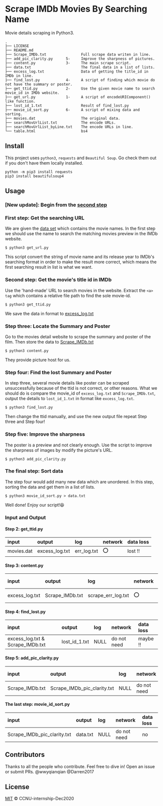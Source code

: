 # Scrape IMDb Movies By Searching Name
Movie details scraping in Python3.

```
.
├── LICENSE
├── README.md
├── Scrape_IMDb.txt                Full scrape data writen in line.
├── add_pic_clarity.py      5-     Improve the sharpness of pictures.
├── content.py              3-     The main scrape script.
├── data.txt                       The final data in a list of lists.
├── excess_log.txt                 Data of getting the title_id in IMDb in line.
├── find_lost.py            4-     A script of finding which movie do not have the summary or poster.
├── get_ttid.py             2-     Use the given movie name to search movie_id in IMDb website.
├── get_url.py              1-     A script of encodeURIComponent() like function.
├── lost_id_1.txt                  Result of find_lost.py
├── movie_id_sort.py        6-     A script of mixing data and sorting.
├── movies.dat                     The original data.
├── searchMovUrlList.txt           The encode URLs.
├── searchMovUrlList_byLine.txt    The encode URLs in line.
└── table.html                     bs4
```

## Install
This project uses `python3`, `requests` and `Beautiful Soup`. Go check them out if you don't have them locally installed.
```
python -m pip3 install requests
pip3 install beautifulsoup4
```

## Usage
### [New update]: Begin from the [second step](#second-step-get-the-movies-title-id-in-imdb)
### First step: Get the searching URL
We are given the [data set](https://github.com/CCNU-internship-Dec2020/Scrape-IMDb-By-Searching-Name/blob/main/movies.dat) which contains the movie names. In the first step we should use the name to search the matching movies preview in the IMDb website.
```
$ python3 get_url.py
```
This script convert the string of movie name and its release year to IMDb's searching format in order to make the result more correct, which means the first searching result in list is what we want.

### Second step: Get the movie's title id in IMDb
Use the 'hand-made' URL to search movies in the website. Extract the `<a> tag` which contains a relative file path to find the sole movie-id.
```
$ python3 get_ttid.py
```
We save the data in format to [excess_log.txt](https://github.com/CCNU-internship-Dec2020/Scrape-IMDb-By-Searching-Name/blob/main/excess_log.txt)

### Step three: Locate the Summary and Poster
Go to the movies detail website to scrape the summary and poster of the film. Then store the data to [Scrape_IMDb.txt](https://github.com/CCNU-internship-Dec2020/Scrape-IMDb-By-Searching-Name/blob/main/Scrape_IMDb.txt)
```
$ python3 content.py
```
They provide picture host for us.

### Step four: Find the lost Summary and Poster
In step three, several movie details like poster can be scraped unsuccessfully because of the ttid is not correct, or other reasons. What we should do is compare the movie_id of `excess_log.txt` and `Scrape_IMDb.txt`, output the details to `lost_id_1.txt` in format like `excess_log.txt`.
```
$ python3 find_lost.py
```
Then change the ttid manually, and use the new output file repeat Step three and Step four!

### Step five: Improve the sharpness
The poster is a preview and not clearly enough. Use the script to improve the sharpness of images by modify the picture's URL.
```
$ python3 add_pic_clarity.py
```

### The final step: Sort data
The step four would add many new data which are unordered. In this step, sorting the data and get them in a list of lists.
```
$ python3 movie_id_sort.py > data.txt
```

Well done! Enjoy our script!:satisfied:


### Input and Output
#### Step 2: get_ttid.py
|  input   | output  | log | network | data loss |
|  :----  |  :----  |  :----  |  :----  |  :----  |
| movies.dat  | excess_log.txt | err_log.txt | :o: | lost :bangbang: |
#### Step 3: content.py
|  input   | output  | log | network | data loss |
|  :----  |  :----  |  :----  |  :----  |  :----  |
| excess_log.txt  | Scrape_IMDb.txt | scrape_err_log.txt | :o: | lost :bangbang: |
#### Step 4: find_lost.py
|  input   | output  | log | network | data loss |
|  :----  |  :----  |  :----  |  :----  |  :----  |
| excess_log.txt & Scrape_IMDb.txt  | lost_id_1.txt | NULL | do not need | maybe :bangbang: |
#### Step 5: add_pic_clarity.py
|  input   | output  | log | network | data loss |
|  :----  |  :----  |  :----  |  :----  |  :----  |
| Scrape_IMDb.txt  | Scrape_IMDb_pic_clarity.txt | NULL | do not need | no |
#### The last step: movie_id_sort.py
|  input   | output  | log | network | data loss |
|  :----  |  :----  |  :----  |  :----  |  :----  |
| Scrape_IMDb_pic_clarity.txt  | data.txt | NULL | do not need | no |


## Contributors
Thanks to all the people who contribute. Feel free to dive in! Open an issue or submit PRs.
@wwyqianqian @Darren2017

## License
[MIT](https://github.com/CCNU-internship-Dec2020/Scrape-IMDb-By-Searching-Name/blob/main/LICENSE) © CCNU-internship-Dec2020